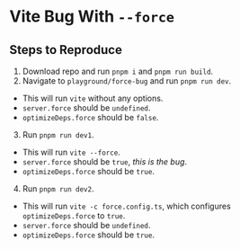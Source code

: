 # Vite Bug With `--force`

## Steps to Reproduce

1. Download repo and run `pnpm i` and `pnpm run build`.
2. Navigate to `playground/force-bug` and run `pnpm run dev`.
  - This will run `vite` without any options.
  - `server.force` should be `undefined`.
  - `optimizeDeps.force` should be `false`.
3. Run `pnpm run dev1`.
  - This will run `vite --force`.
  - `server.force` should be `true`, _this is the bug_.
  - `optimizeDeps.force` should be `true`.
4. Run `pnpm run dev2`.
  - This will run `vite -c force.config.ts`, which configures
    `optimizeDeps.force` to `true`.
  - `server.force` should be `undefined`.
  - `optimizeDeps.force` should be `true`.

